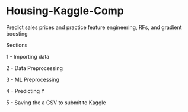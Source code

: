 # Housing-Kaggle-Comp
Predict sales prices and practice feature engineering, RFs, and gradient boosting

Sections

1 - Importing data

2 - Data Preprocessing

3 - ML Preprocessing

4 - Predicting Y

5 - Saving the a CSV to submit to Kaggle

